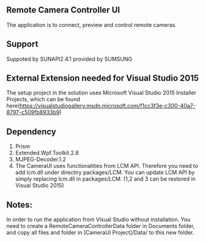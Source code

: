 ## Remote Camera Controller UI

The application is to connect, preview and control remote cameras.

## Support
Suppoted by SUNAPI2.4.1 provided by SUMSUNG

## External Extension needed for Visual Studio 2015
The setup project in the solution uses Microsoft Visual Studio 2015 Installer Projects, which can be found here(https://visualstudiogallery.msdn.microsoft.com/f1cc3f3e-c300-40a7-8797-c509fb8933b9)

## Dependency
1. Prism
2. Extended.Wpf.Toolkit.2.8
3. MJPEG-Decoder.1.2
4. The CameraUI uses functionalities from LCM API. Therefore you need to add lcm.dll under directiry packages/LCM. You can update LCM API by simply replacing lcm.dll in packages/LCM.
(1,2 and 3 can be restored in Visual Studio 2015)
## Notes:
In order to run the application from Visual Studio without installation. You need to create a RemoteCameraControllerData folder in Documents folder, and copy all files and folder in [CameraUI Project]/Data/ to this new folder.
